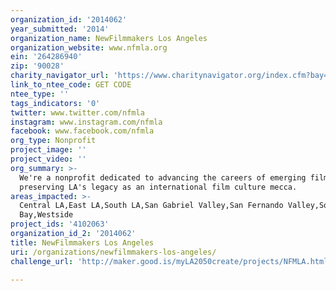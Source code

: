 ```yaml
---
organization_id: '2014062'
year_submitted: '2014'
organization_name: NewFilmmakers Los Angeles
organization_website: www.nfmla.org
ein: '264286940'
zip: '90028'
charity_navigator_url: 'https://www.charitynavigator.org/index.cfm?bay=search.profile&ein=264286940'
link_to_ntee_code: GET CODE
ntee_type: ''
tags_indicators: '0'
twitter: www.twitter.com/nfmla
instagram: www.instagram.com/nfmla
facebook: www.facebook.com/nfmla
org_type: Nonprofit
project_image: ''
project_video: ''
org_summary: >-
  We're a nonprofit dedicated to advancing the careers of emerging filmmakers &
  preserving LA's legacy as an international film culture mecca.
areas_impacted: >-
  Central LA,East LA,South LA,San Gabriel Valley,San Fernando Valley,South
  Bay,Westside
project_ids: '4102063'
organization_id_2: '2014062'
title: NewFilmmakers Los Angeles
uri: /organizations/newfilmmakers-los-angeles/
challenge_url: 'http://maker.good.is/myLA2050create/projects/NFMLA.html'

---
```

